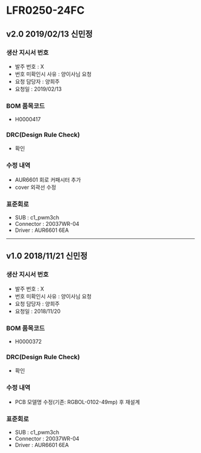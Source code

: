 # LFR0250-24FC

## v2.0 2019/02/13 신민정

### 생산 지시서 번호
* 발주 번호 : X
* 번호 미확인시 사유 : 양이사님 요청
* 요청 담당자 : 양희주
* 요청일 : 2019/02/13

###  BOM 품목코드
* H0000417

### DRC(Design Rule Check)
* 확인

### 수정 내역
* AUR6601 회로 커패시터 추가
* cover 외곽선 수정

### 표준회로
* SUB : c1_pwm3ch
* Connector : 20037WR-04
* Driver : AUR6601 6EA

----------

## v1.0 2018/11/21 신민정

### 생산 지시서 번호
* 발주 번호 : X
* 번호 미확인시 사유 : 양이사님 요청
* 요청 담당자 : 양희주
* 요청일 : 2018/11/20

###  BOM 품목코드
* H0000372

### DRC(Design Rule Check)
* 확인

### 수정 내역
* PCB 모델명 수정(기존: RGBOL-0102-49mp) 후 재설계

### 표준회로
* SUB : c1_pwm3ch
* Connector : 20037WR-04
* Driver : AUR6601 6EA
